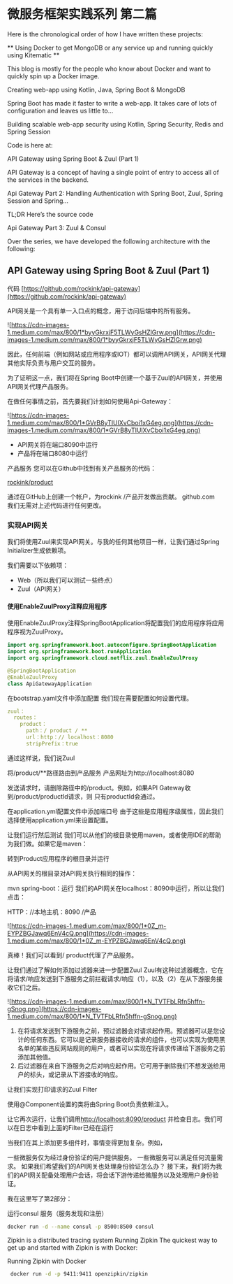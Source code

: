 # 微服务框架实践系列 第二篇


Here is the chronological order of how I have written these projects:

** Using Docker to get MongoDB or any service up and running quickly using Kitematic **


This blog is mostly for the people who know about Docker and want to quickly spin up a Docker image.

Creating web-app using Kotlin, Java, Spring Boot & MongoDB

Spring Boot has made it faster to write a web-app. It takes care of lots of configuration and leaves us little to…
 
Building scalable web-app security using Kotlin, Spring Security, Redis and Spring Session

Code is here at:


API Gateway using Spring Boot & Zuul (Part 1)

API Gateway is a concept of having a single point of entry to access all of the services in the backend.


Api Gateway Part 2: Handling Authentication with Spring Boot, Zuul, Spring Session and Spring…

TL;DR Here’s the source code

Api Gateway Part 3: Zuul & Consul

Over the series, we have developed the following architecture with the following:


## API Gateway using Spring Boot & Zuul (Part 1)

代码
[https://github.com/rockink/api-gateway](https://github.com/rockink/api-gateway)

API网关是一个具有单一入口点的概念，用于访问后端中的所有服务。

![https://cdn-images-1.medium.com/max/800/1*byyGkrxjF5TLWyGsHZlGrw.png](https://cdn-images-1.medium.com/max/800/1*byyGkrxjF5TLWyGsHZlGrw.png)

因此，任何前端（例如网站或应用程序或IOT）都可以调用API网关，API网关代理其他实际负责与用户交互的服务。

为了证明这一点，我们将在Spring Boot中创建一个基于Zuul的API网关，并使用API​​网关代理产品服务。

在做任何事情之前，首先要我们计划如何使用Api-Gateway：

![https://cdn-images-1.medium.com/max/800/1*GVrB8yTIUlXvCboi1xG4eg.png](https://cdn-images-1.medium.com/max/800/1*GVrB8yTIUlXvCboi1xG4eg.png)

- API网关将在端口8090中运行
- 产品将在端口8080中运行

产品服务
您可以在Github中找到有关产品服务的代码：

[rockink/product]()

通过在GitHub上创建一个帐户，为rockink /产品开发做出贡献。
github.com	
我们无需对上述代码进行任何更改。

### **实现API网关**

我们将使用Zuul来实现API网关。与我的任何其他项目一样，让我们​​通过Spring Initializer生成依赖项。

我们需要以下依赖项：

- Web（所以我们可以测试一些终点）
- Zuul（API网关）

#### **使用EnableZuulProxy注释应用程序**

使用EnableZuulProxy注释SpringBootApplication将配置我们的应用程序将应用程序视为ZuulProxy。

``` kotlin
import org.springframework.boot.autoconfigure.SpringBootApplication
import org.springframework.boot.runApplication
import org.springframework.cloud.netflix.zuul.EnableZuulProxy

@SpringBootApplication
@EnableZuulProxy
class ApiGatewayApplication

```

在bootstrap.yaml文件中添加配置
我们现在需要配置如何设置代理。

``` yaml
zuul：
  routes：
    product：
      path：/ product / ** 
      url：http：// localhost：8080 
      stripPrefix：true

```

通过这样说，我们说Zuul

将/product/**路径路由到产品服务
产品网址为http://localhost:8080

发送请求时，请删除路径中的/product。例如，如果API Gateway收到/product/productId请求，则 只有productId会通过。

在application.yml配置文件中添加端口号
由于这些是应用程序级属性，因此我们选择使用application.yml来设置配置。

让我们运行然后测试
我们可以从他们的根目录使用maven，或者使用IDE的帮助为我们做。如果它是maven：

转到Product应用程序的根目录并运行


从API网关的根目录对API网关执行相同的操作：

mvn spring-boot：运行
我们的API网关在localhost：8090中运行，所以让我们点击：

HTTP：//本地主机：8090 /产品

![https://cdn-images-1.medium.com/max/800/1*0Z_m-EYPZBGJawq6EnV4cQ.png](https://cdn-images-1.medium.com/max/800/1*0Z_m-EYPZBGJawq6EnV4cQ.png)

真棒！我们可以看到/ product代理了产品服务。

让我们通过了解如何添加过滤器来进一步配置Zuul
Zuul有这种过滤器概念，它在将请求/响应发送到下游服务之前拦截请求/响应（1），以及（2）在从下游服务接收它们之后。

![https://cdn-images-1.medium.com/max/800/1*N_TVTFbLRfn5hffn-gSnog.png](https://cdn-images-1.medium.com/max/800/1*N_TVTFbLRfn5hffn-gSnog.png)

1. 在将请求发送到下游服务之前，预过滤器会对请求起作用。预滤器可以是您设计的任何东西。它可以是记录服务器接收的请求的组件，也可以实现为使用黑名单的某些违反网站规则的用户，或者可以实现在将请求传递给下游服务之前添加其他值。
2. 后过滤器在来自下游服务之后对响应起作用。它可用于删除我们不想发送给用户的标头，或记录从下游接收的响应。

让我们实现打印请求的Zuul Filter

使用@Component设置的类将由Spring Boot负责依赖注入。

让它再次运行，让我们调用[http://localhost:8090/product](http://localhost:8090/product)  并检查日志。我们可以在日志中看到上面的Filter已经在运行

当我们在其上添加更多组件时，事情变得更加复杂。例如，

一些微服务仅为经过身份验证的用户提供服务。
一些微服务可以满足任何流量需求。
如果我们希望我们的API网关也处理身份验证怎么办？
接下来，我们将为我们的API网关配备处理用户会话，将会话下游传递给微服务以及处理用户身份验证。

我在这里写了第2部分：


运行consul 服务（服务发现和注册）

``` bash
docker run -d --name consul -p 8500:8500 consul
```

Zipkin is a distributed tracing system
Running Zipkin 
The quickest way to get up and started with Zipkin is with Docker:

Running Zipkin with Docker

``` bash
 docker run -d -p 9411:9411 openzipkin/zipkin
```
